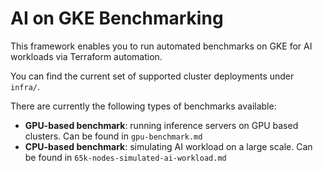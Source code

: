 # AI on GKE Benchmarking

This framework enables you to run automated benchmarks on GKE for AI workloads via Terraform automation.

You can find the current set of supported cluster deployments under `infra/`.


There are currently the following types of benchmarks available:
- **GPU-based benchmark**: running inference servers on GPU based clusters. Can be found in `gpu-benchmark.md`
- **CPU-based benchmark**: simulating AI workload on a large scale. Can be found in `65k-nodes-simulated-ai-workload.md`